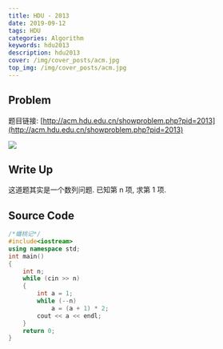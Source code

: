 ```yaml
---
title: HDU - 2013
date: 2019-09-12
tags: HDU
categories: Algorithm
keywords: hdu2013
description: hdu2013
cover: /img/cover_posts/acm.jpg
top_img: /img/cover_posts/acm.jpg
---
```

## Problem

题目链接: [http://acm.hdu.edu.cn/showproblem.php?pid=2013](http://acm.hdu.edu.cn/showproblem.php?pid=2013)

![](/img/img_posts/hdu2013.png)

## Write Up

这道题其实是一个数列问题.
已知第 n 项, 求第 1 项.

## Source Code

``` c++
/*蟠桃记*/
#include<iostream>
using namespace std;
int main()
{
	int n;
	while (cin >> n)
	{
		int a = 1;
		while (--n)
			a = (a + 1) * 2;
		cout << a << endl;
	}
	return 0;
}
```

